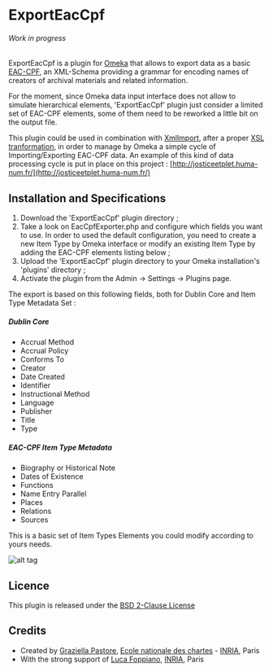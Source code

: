 # ExportEacCpf
###### Work in progress
ExportEacCpf is a plugin for [Omeka](https://omeka.org/) that allows to export data as a basic [EAC-CPF](http://eac.staatsbibliothek-berlin.de/index.php), an XML-Schema providing a grammar for encoding names of creators of archival materials and related information. 

For the moment, since Omeka data input interface does not allow to simulate hierarchical elements, 'ExportEacCpf' plugin just consider a limited set of EAC-CPF elements, some of them need to be reworked a little bit on the output file. 

This plugin could be used in combination with [XmlImport](https://github.com/Daniel-KM/XmlImport), after a proper [XSL tranformation](https://github.com/sgraziella/prosopography_LJP/tree/master/EACtoXML), in order to manage by Omeka a simple cycle of Importing/Exporting EAC-CPF data. 
An example of this kind of data processing cycle is put in place on this project : [http://josticeetplet.huma-num.fr/](http://josticeetplet.huma-num.fr/)


## Installation and Specifications
1. Download the 'ExportEacCpf' plugin directory ;
2. Take a look on EacCpfExporter.php and configure which fields you want to use. In order to used the default configuration, you need to create a new Item Type by Omeka interface or modify an existing Item Type by adding the EAC-CPF elements listing below ;
3. Upload the 'ExportEacCpf' plugin directory to your Omeka installation's 'plugins' directory ;
4. Activate the plugin from the Admin → Settings → Plugins page.

The export is based on this following fields, both for Dublin Core and Item Type Metadata Set :

##### Dublin Core 
- Accrual Method
- Accrual Policy
- Conforms To
- Creator
- Date Created
- Identifier
- Instructional Method
- Language
- Publisher
- Title
- Type

##### EAC-CPF Item Type Metadata
- Biography or Historical Note
- Dates of Existence
- Functions
- Name Entry Parallel
- Places
- Relations
- Sources

This is a basic set of Item Types Elements you could modify according to yours needs.

![alt tag](https://github.com/sgraziella/ExportEacCpf/blob/master/Person-EAC-CPF-ElementTypeFR.png)


## Licence
This plugin is released under the [BSD 2-Clause License](https://opensource.org/licenses/BSD-2-Clause)


## Credits
- Created by [Graziella Pastore](https://github.com/sgraziella), [Ecole nationale des chartes](http://www.enc-sorbonne.fr/fr/graziella-pastore) - [INRIA](http://www.inria.fr/), Paris
- With the strong support of [Luca Foppiano](https://github.com/lfoppiano), [INRIA](http://www.inria.fr/), Paris

